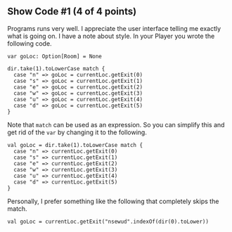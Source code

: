 ## Show Code #1 (4 of 4 points)

Programs runs very well. I appreciate the user interface telling me exactly what is going on. I have a note about style. In your Player you wrote the following code.

```
var goLoc: Option[Room] = None

dir.take(1).toLowerCase match {
  case "n" => goLoc = currentLoc.getExit(0)
  case "s" => goLoc = currentLoc.getExit(1)
  case "e" => goLoc = currentLoc.getExit(2)
  case "w" => goLoc = currentLoc.getExit(3)
  case "u" => goLoc = currentLoc.getExit(4)
  case "d" => goLoc = currentLoc.getExit(5)
}
```

Note that `match` can be used as an expression. So you can simplify this and get rid of the `var` by changing it to the following.

```
val goLoc = dir.take(1).toLowerCase match {
  case "n" => currentLoc.getExit(0)
  case "s" => currentLoc.getExit(1)
  case "e" => currentLoc.getExit(2)
  case "w" => currentLoc.getExit(3)
  case "u" => currentLoc.getExit(4)
  case "d" => currentLoc.getExit(5)
}
```

Personally, I prefer something like the following that completely skips the match.

```
val goLoc = currentLoc.getExit("nsewud".indexOf(dir(0).toLower))
```

